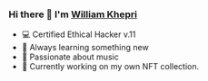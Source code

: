 ### Hi there 👋 I'm [William Khepri](https://github.com/williamkhepri)

- 💻 Certified Ethical Hacker v.11
- 👾 Always learning something new
- 🎹 Passionate about music
- 🔭 Currently working on my own NFT collection.
<!--
**williamkhepri/williamkhepri** is a ✨ _special_ ✨ repository because its `README.md` (this file) appears on your GitHub profile.

Here are some ideas to get you started:

- 🔭 I’m currently working on ...
- 🌱 I’m currently learning ...
- 👯 I’m looking to collaborate on ...
- 🤔 I’m looking for help with ...
- 💬 Ask me about ...
- 📫 How to reach me: ...
- 😄 Pronouns: ...
- ⚡ Fun fact: ...
-->

